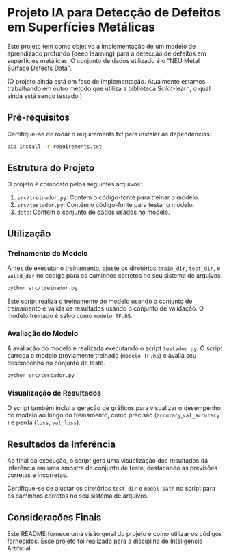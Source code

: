 # Projeto IA para Detecção de Defeitos em Superfícies Metálicas

Este projeto tem como objetivo a implementação de um modelo de aprendizado profundo (deep learning) para a detecção de defeitos em superfícies metálicas. O conjunto de dados utilizado é o "NEU Metal Surface Defects Data".

(O projeto ainda está em fase de implementação. Atualmente estamos trabalhando em outro método que utiliza a biblioteca Scikit-learn, o qual ainda está sendo testado.)

## Pré-requisitos

Certifique-se de rodar o requirements.txt para instalar as dependências:

```bash
pip install -r requirements.txt
```

## Estrutura do Projeto

O projeto é composto pelos seguintes arquivos:

1. `src/treinador.py`: Contém o código-fonte para treinar o modelo.
2. `src/testador.py`: Contém o código-fonte para testar o modelo.
3. `data`: Contém o conjunto de dados usados no modelo.

## Utilização

### Treinamento do Modelo

Antes de executar o treinamento, ajuste os diretórios `train_dir`, `test_dir`, e `valid_dir` no código para os caminhos corretos no seu sistema de arquivos.

```bash
python src/treinador.py
```

Este script realiza o treinamento do modelo usando o conjunto de treinamento e valida os resultados usando o conjunto de validação. O modelo treinado é salvo como `modelo_TF.h5`.

### Avaliação do Modelo

A avaliação do modelo é realizada executando o script `testador.py`. O script carrega o modelo previamente treinado (`modelo_TF.h5`) e avalia seu desempenho no conjunto de teste.

```bash
python src/testador.py
```

### Visualização de Resultados

O script também inclui a geração de gráficos para visualizar o desempenho do modelo ao longo do treinamento, como precisão (`accuracy`,`val_accuracy` )  e perda (`loss`, `val_loss`).

## Resultados da Inferência

Ao final da execução, o script gera uma visualização dos resultados da inferência em uma amostra do conjunto de teste, destacando as previsões corretas e incorretas.

Certifique-se de ajustar os diretórios `test_dir` e `model_path` no script para os caminhos corretos no seu sistema de arquivos.

## Considerações Finais

Este README fornece uma visão geral do projeto e como utilizar os códigos fornecidos.
Esse projeto foi realizado para a disciplina de Inteligência Artificial.
